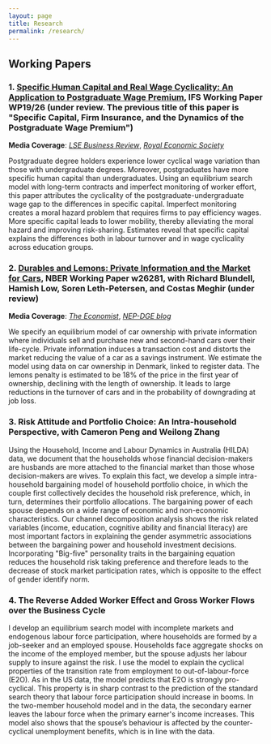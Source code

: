 ```yaml
---
layout: page
title: Research
permalink: /research/
---
```




## Working Papers

### 1. [Specific Human Capital and Real Wage Cyclicality: An Application to Postgraduate Wage Premium](https://drive.google.com/open?id=0B-yAdp5D_qlrLS12SURsTjFJdEU), IFS Working Paper WP19/26 (under review. The previous title of this paper is "Specific Capital, Firm Insurance, and the Dynamics of the Postgraduate Wage Premium")

**Media Coverage**: [_LSE Business Review_](http://blogs.lse.ac.uk/businessreview/2018/06/13/a-postgraduate-degree-protects-you-against-the-business-cycle/), [_Royal Economic Society_](http://www.res.org.uk/details/mediabrief/10938521/A-POSTGRADUATE-DEGREE-PROTECTS-YOU-AGAINST-THE-BUSINESS-CYCLE-US-evidence.html)

Postgraduate degree holders experience lower cyclical wage variation than those with undergraduate degrees. Moreover, postgraduates have more specific human capital than undergraduates. Using an equilibrium search model with long-term contracts and imperfect monitoring of worker effort, this paper attributes the cyclicality of the postgraduate-undergraduate wage gap to the differences in specific capital. Imperfect monitoring creates a moral hazard problem that requires firms to pay efficiency wages. More specific capital leads to lower mobility, thereby alleviating the moral hazard and improving risk-sharing. Estimates reveal that specific capital explains the differences both in labour turnover and in wage cyclicality across education groups. 



### 2. [Durables and Lemons: Private Information and the Market for Cars](https://www.nber.org/papers/w26281), NBER Working Paper w26281, with Richard Blundell, Hamish Low, Soren Leth-Petersen, and Costas Meghir (under review)

**Media Coverage**: [_The Economist_](https://www.economist.com/finance-and-economics/2019/09/26/can-you-buy-a-good-second-hand-car), [_NEP-DGE blog_](https://nepdge.wordpress.com/2019/10/03/durables-and-lemons-private-information-and-the-market-for-cars/#respond)

We specify an equilibrium model of car ownership with private information where individuals sell and purchase new and second-hand cars over their life-cycle. Private information induces a transaction cost and distorts the market reducing the value of a car as a savings instrument. We estimate the model using data on car ownership in Denmark, linked to register data. The lemons penalty is estimated to be 18% of the price in the first year of ownership, declining with the length of ownership. It leads to large reductions in the turnover of cars and in the probability of downgrading at job loss.


### 3. Risk Attitude and Portfolio Choice: An Intra-household Perspective, with Cameron Peng and Weilong Zhang

Using the Household, Income and Labour Dynamics in Australia (HILDA) data, we document that the households whose financial decision-makers are husbands are more attached to the financial market than those whose decision-makers are wives. To explain this fact, we develop a simple intra-household bargaining model of household portfolio choice, in which the couple first collectively decides the household risk preference, which, in turn, determines their portfolio allocations. The bargaining power of each spouse depends on a wide range of economic and non-economic characteristics. Our channel decomposition analysis shows the risk related variables (income, education, cognitive ability and financial literacy) are most important factors in explaining the gender asymmetric associations between the bargaining power and household investment decisions. Incorporating "Big-five" personality traits in the bargaining equation reduces the household risk taking preference and therefore leads to the decrease of stock market participation rates, which is opposite to the effect of gender identify norm. 


### 4. The Reverse Added Worker Effect and Gross Worker Flows over the Business Cycle

I develop an equilibrium search model with incomplete markets and endogenous labour force participation, where households are formed by a job-seeker and an employed spouse. Households face aggregate shocks on the income of the employed member, but the spouse adjusts her labour supply to insure against the risk. I use the model to explain the cyclical properties of the transition rate from employment to out-of-labour-force (E2O). As in the US data, the model predicts that E2O is strongly pro-cyclical. This property is in sharp contrast to the prediction of the standard search theory that labour force participation should increase in booms. In the two-member household model and in the data, the secondary earner leaves the labour force when the primary earner's income increases. This model also shows that the spouse’s behaviour is affected by the counter-cyclical unemployment benefits, which is in line with the data.

